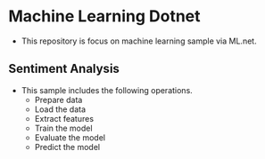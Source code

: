 # Machine Learning Dotnet
* This repository is focus on machine learning sample via ML.net.

## Sentiment Analysis
* This sample includes the following operations.
  * Prepare data
  * Load the data
  * Extract features
  * Train the model
  * Evaluate the model
  * Predict the model